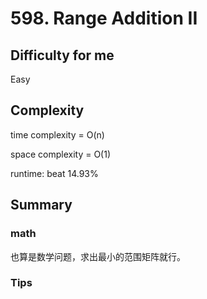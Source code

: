 # 598. Range Addition II
## Difficulty for me

Easy

## Complexity
time complexity = O(n)

space complexity = O(1)

runtime: beat 14.93%

## Summary
### math

也算是数学问题，求出最小的范围矩阵就行。

### Tips

